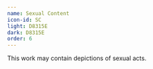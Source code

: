```yaml
---
name: Sexual Content
icon-id: SC
light: D8315E
dark: D8315E
order: 6
---
```


This work may contain depictions of sexual acts.